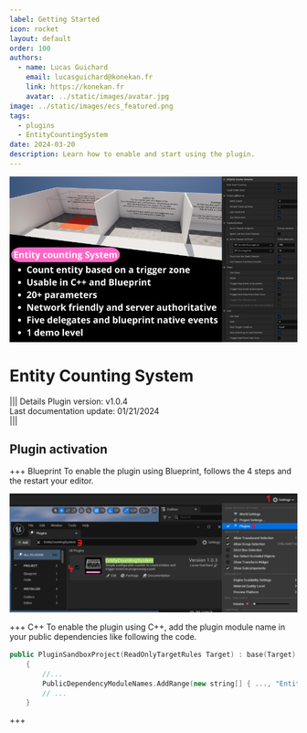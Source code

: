 ```yaml
---
label: Getting Started
icon: rocket
layout: default
order: 100
authors:
  - name: Lucas Guichard
    email: lucasguichard@konekan.fr
    link: https://konekan.fr
    avatar: ../static/images/avatar.jpg
image: ../static/images/ecs_featured.png
tags:
  - plugins
  - EntityCountingSystem
date: 2024-03-20
description: Learn how to enable and start using the plugin.
---
```


![](../static/images/ecs_featured.png)

# Entity Counting System

||| Details
Plugin version: v1.0.4<br>
Last documentation update: 01/21/2024<br>
|||

## Plugin activation

+++ Blueprint
To enable the plugin using Blueprint, follows the 4 steps and the restart your editor.

  ![](../static/images/ecs_plugin_activation.png)

+++ C++
To enable the plugin using C++, add the plugin module name in your public dependencies like following the code.

```cpp #4 PROJECT.Build.cs
public PluginSandboxProject(ReadOnlyTargetRules Target) : base(Target)
	{
		//...
		PublicDependencyModuleNames.AddRange(new string[] { ..., "EntityCountingSystem"});
		// ...
	}
```
+++